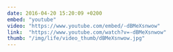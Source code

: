 ```yaml
---
date: 2016-04-20 15:20:09 +0200
embed: "youtube"
video: "https://www.youtube.com/embed/-dBMeXsnwow"
link:  "https://www.youtube.com/watch?v=-dBMeXsnwow"
thumb: "/img/life/video_thumb/dBMeXsnwow.jpg"
---
```

